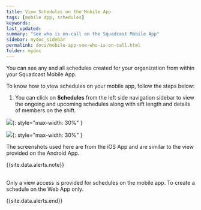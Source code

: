```yaml
---
title: View Schedules on the Mobile App
tags: [mobile app, schedules]
keywords: 
last_updated: 
summary: "See who is on-call on the Squadcast Mobile App"
sidebar: mydoc_sidebar
permalink: docs/mobile-app-see-who-is-on-call.html
folder: mydoc
---
```


You can see any and all schedules created for your organization from within your Squadcast Mobile App. 

To know how to view schedules on your mobile app, follow the steps below: 

1. You can click on **Schedules** from the left side navigation sidebar to view the ongoing and upcoming schedules along with sift length and details of members on the shift.  

![](images/schedules_mobile_1.png){: style="max-width: 30%" }

![](images/schedules_mobile_2.png){: style="max-width: 30%" }

The screenshots used here are from the iOS App and are similar to the view provided on the Android App.

{{site.data.alerts.note}}
<br/><br/><p>Only a view access is provided for schedules on the mobile app. To create a schedule on the Web App only.</p>
{{site.data.alerts.end}}